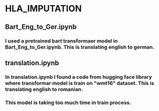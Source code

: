 # HLA_IMPUTATION
## Bart_Eng_to_Ger.ipynb
### I used a pretrained bart transformaer model in Bart_Eng_to_Ger.ipynb. This is translating english to german.
## translation.ipynb
### In translation.ipynb I found a code from hugging face library where transformar  model is train on "wmt16" dataset. This is translating english to romanian.
### This model is taking too much time in train process. 
